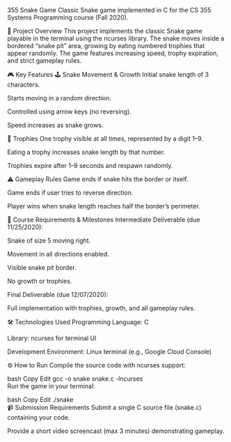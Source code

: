 355 Snake Game
Classic Snake game implemented in C for the CS 355 Systems Programming course (Fall 2020).

🐍 Project Overview
This project implements the classic Snake game playable in the terminal using the ncurses library. The snake moves inside a bordered “snake pit” area, growing by eating numbered trophies that appear randomly. The game features increasing speed, trophy expiration, and strict gameplay rules.

🎮 Key Features
🕹️ Snake Movement & Growth
Initial snake length of 3 characters.

Starts moving in a random direction.

Controlled using arrow keys (no reversing).

Speed increases as snake grows.

🎯 Trophies
One trophy visible at all times, represented by a digit 1–9.

Eating a trophy increases snake length by that number.

Trophies expire after 1–9 seconds and respawn randomly.

⚠️ Gameplay Rules
Game ends if snake hits the border or itself.

Game ends if user tries to reverse direction.

Player wins when snake length reaches half the border’s perimeter.

📅 Course Requirements & Milestones
Intermediate Deliverable (due 11/25/2020):

Snake of size 5 moving right.

Movement in all directions enabled.

Visible snake pit border.

No growth or trophies.

Final Deliverable (due 12/07/2020):

Full implementation with trophies, growth, and all gameplay rules.

🛠️ Technologies Used
Programming Language: C

Library: ncurses for terminal UI

Development Environment: Linux terminal (e.g., Google Cloud Console)

⚙️ How to Run
Compile the source code with ncurses support:

bash
Copy
Edit
gcc -o snake snake.c -lncurses  
Run the game in your terminal:

bash
Copy
Edit
./snake  
📹 Submission Requirements
Submit a single C source file (snake.c) containing your code.

Provide a short video screencast (max 3 minutes) demonstrating gameplay.
